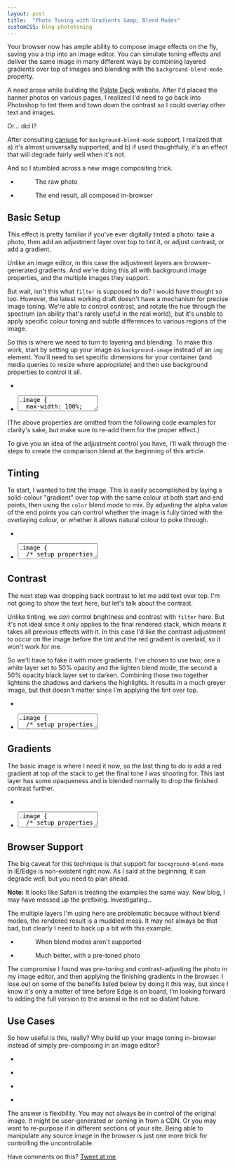 ```yaml
---
layout: post
title:  "Photo Toning with Gradients &amp; Blend Modes"
customCSS: blog-phototoning
---
```


Your browser now has ample ability to compose image effects on the fly, saving you a trip into an image editor. You can simulate toning effects and deliver the same image in many different ways by combining layered gradients over top of images and blending with the <code>background-blend-mode</code> property.

A need arose while building the <a href="http://palatedeck.com/">Palate Deck</a> website. After I'd placed the banner photos on various pages, I realized I'd need to go back into Photoshop to tint them and town down the contrast so I could overlay other text and images.

Or... did I?

After consulting <a href="http://caniuse.com/#feat=css-backgroundblendmode">caniuse</a> for <code>background-blend-mode</code> support, I realized that a) it's almost universally supported, and b) if used thoughtfully, it's an effect that will degrade fairly well when it's not.

And so I stumbled across a new image compositing trick.

<ul class="project-gallery project-gallery-2up">
	<li class="project-thumb">
		<figure>
			<div class="image"></div>
			<figcaption>The raw photo</figcaption>
		</figure>
	</li>
	<li class="project-thumb">
		<figure>
			<div class="image image-final"></div>
			<figcaption>The end result, all composed in-browser</figcaption>
		</figure>
	</li>
</ul>


<h2>Basic Setup</h2>

This effect is pretty familiar if you've ever digitally tinted a photo: take a photo, then add an adjustment layer over top to tint it, or adjust contrast, or add a gradient. 

Unlike an image editor, in this case the adjustment layers are browser-generated gradients. And we're doing this all with background image properties, and the multiple images they support.

But wait, isn't this what <code>filter</code> is supposed to do? I would have thought so too. However, the latest working draft doesn't have a mechanism for precise image toning. We're able to control contrast, and rotate the hue through the spectrum (an ability that's rarely useful in the real world), but it's unable to apply specific colour toning and subtle differences to various regions of the image.

So this is where we need to turn to layering and blending. To make this work, start by setting up your image as <code>background-image</code> instead of an <code>img</code> element. You'll need to set specific dimensions for your container (and media queries to resize where appropriate) and then use background properties to control it all.

<ul class="project-gallery project-gallery-2up-break">
	<li class="project-thumb">
		<div class="image"></div>
	</li>
	<li class="project-thumb">
		<code><textarea onclick="this.focus();this.select()" readonly="readonly">
.image {
  max-width: 100%;
  height: 200px;
  background-image: url(blog.jpg);
  background-size: cover;
  background-position: center;
}</textarea></code>
	</li>
</ul>

(The above properties are omitted from the following code examples for clarity's sake, but make sure to re-add them for the proper effect.)

To give you an idea of the adjustment control you have, I'll walk through the steps to create the comparison blend at the beginning of this article. 

<h2>Tinting</h2>

To start, I wanted to tint the image. This is easily accomplished by laying a solid-colour "gradient" over top with the same colour at both start and end points, then using the <code>color</code> blend mode to mix. By adjusting the alpha value of the end points you can control whether the image is fully tinted with the overlaying colour, or whether it allows natural colour to poke through.


<ul class="project-gallery project-gallery-2up-break">
	<li class="project-thumb">
		<div class="image image-tint"></div>
	</li>
	<li class="project-thumb">
		<code><textarea onclick="this.focus();this.select()" readonly="readonly">
.image {
  /* setup properties omitted */
  background-image: 
    linear-gradient(
      to bottom,
      rgba(#33767e, 0.9) 0%,
      rgba(#33767e, 0.9) 100%
    ),
    url(beer.jpg);

  background-blend-mode: 
    color,
    normal
  ;
}</textarea></code>
	</li>
</ul>


<h2>Contrast</h2>

The next step was dropping back contrast to let me add text over top. I'm not going to show the text here, but let's talk about the contrast.

Unlike tinting, we <em>can</em> control brightness and contrast with <code>filter</code> here. But it's not ideal since it only applies to the final rendered stack, which means it takes all previous effects with it. In this case I'd like the contrast adjustment to occur on the image before the tint and the red gradient is overlaid, so it won't work for me.

So we'll have to fake it with more gradients. I've chosen to use two; one a white layer set to 50% opacity and the lighten blend mode, the second a 50% opacity black layer set to darken. Combining those two together lightens the shadows and darkens the highlights. It results in a much greyer image, but that doesn't matter since I'm applying the tint over top.

<ul class="project-gallery project-gallery-2up-break">
	<li class="project-thumb">
		<div class="image image-contrast"></div>
	</li>
	<li class="project-thumb">
		<code><textarea onclick="this.focus();this.select()" readonly="readonly">
.image {
  /* setup properties omitted */
  background-image: 
    linear-gradient(
      to bottom,
      rgba(#33767e, 0.9) 0%,
      rgba(#33767e, 0.9) 100%
    ),
    linear-gradient(
      to bottom,
      rgba(#fff, 0.5) 0%,
      rgba(#fff, 0.5) 100%
    ),
    linear-gradient(
      to bottom,
      rgba(#000, 0.5) 0%,
      rgba(#000, 0.5) 100%
    ),
    url(beer.jpg);

  background-blend-mode: 
	color,
	lighten,
	darken,
	normal;
  ;
}</textarea></code>
	</li>
</ul>


<h2>Gradients</h2>

The basic image is where I need it now, so the last thing to do is add a red gradient at top of the stack to get the final tone I was shooting for. This last layer has some opaqueness and is blended normally to drop the finished contrast further.

<ul class="project-gallery project-gallery-2up-break">
	<li class="project-thumb">
		<div class="image image-final"></div>
	</li>
	<li class="project-thumb">
		<code><textarea onclick="this.focus();this.select()" readonly="readonly">
.image {
  /* setup properties omitted */
  background-image: 
    linear-gradient(
      to bottom,
      rgba(#d43f2d, 0.9) 0%,
      rgba(#d43f2d, 0.1) 100%
    ),
    linear-gradient(
      to bottom,
      rgba(#33767e, 0.9) 0%,
      rgba(#33767e, 0.9) 100%
    ),
    linear-gradient(
      to bottom,
      rgba(#fff, 0.5) 0%,
      rgba(#fff, 0.5) 100%
    ),
    linear-gradient(
      to bottom,
      rgba(#000, 0.5) 0%,
      rgba(#000, 0.5) 100%
    ),
    url(beer.jpg);

  background-blend-mode: 
	normal
	color,
	lighten,
	darken,
	normal;
  ;
}</textarea></code>
	</li>
</ul>


<h2>Browser Support</h2>

The big caveat for this technique is that support for <code>background-blend-mode</code> in IE/Edge is non-existent right now. As I said at the beginning, it can degrade well, but you need to plan ahead. 

<strong>Note:</strong> It looks like Safari is treating the examples the same way. New blog, I may have messed up the prefixing. Investigating...

The multiple layers I'm using here are problematic because without blend modes, the rendered result is a muddied mess. It may not always be that bad, but clearly I need to back up a bit with this example.

<ul class="project-gallery project-gallery-2up-break">
	<li class="project-thumb">
		<figure>
			<div class="image image-final-noblend"></div>
			<figcaption>When blend modes aren't supported</figcaption>
		</figure>
	</li>
	<li class="project-thumb">
		<figure>
			<div class="image image-precomposed"></div>
			<figcaption>Much better, with a pre-toned photo</figcaption>
		</figure>
	</li>
</ul>


The compromise I found was pre-toning and contrast-adjusting the photo in my image editor, and then applying the finishing gradients in the browser. I lose out on some of the benefits listed below by doing it this way, but since I know it's only a matter of time before Edge is on board, I'm looking forward to adding the full version to the arsenal in the not so distant future.

<h2>Use Cases</h2>

So how useful is this, really? Why build up your image toning in-browser instead of simply pre-composing in an image editor? 

<ul class="project-gallery project-gallery-4up">
	<li class="project-thumb">
		<div class="image"></div>
	</li>
	<li class="project-thumb">
		<div class="image image-variation-1"></div>
	</li>
	<li class="project-thumb">
		<div class="image image-variation-2"></div>
	</li>
	<li class="project-thumb">
		<div class="image image-variation-3"></div>
	</li>
</ul>

The answer is flexibility. You may not always be in control of the original image. It might be user-generated or coming in from a CDN. Or you may want to re-purpose it in different sections of your site. Being able to manipulate any source image in the browser is just one more trick for controlling the uncontrollable.

<p class="comments">
	Have comments on this? <a href="http://twitter.com/home?status=%40mezzoblue%20my%20thoughts%20on%20your%20photo%20toning%20post%20...">Tweet at me</a>.
</p>